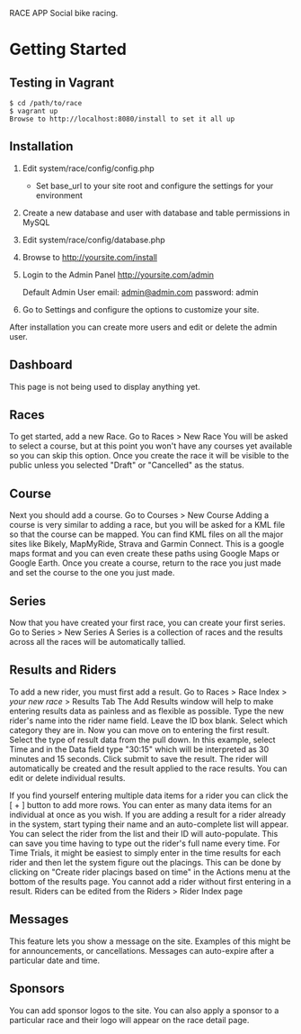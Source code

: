 RACE APP
Social bike racing. 


Getting Started
===============

Testing in Vagrant
--------------------

    $ cd /path/to/race
    $ vagrant up
    Browse to http://localhost:8080/install to set it all up


Installation
------------

1.  Edit system/race/config/config.php
	-  Set base_url to your site root and configure the settings for your environment
2.  Create a new database and user with database and table permissions in MySQL
3.  Edit system/race/config/database.php
4.  Browse to http://yoursite.com/install
5.  Login to the Admin Panel http://yoursite.com/admin

    Default Admin User
    email: admin@admin.com
    password: admin

6.  Go to Settings and configure the options to customize your site.

After installation you can create more users and edit or delete the admin user.	

Dashboard
---------
This page is not being used to display anything yet.

Races
-----
To get started, add a new Race. 
Go to Races > New Race
You will be asked to select a course, but at this point you won't have any courses yet available so you can skip this option. Once you create the race it will be visible to the public unless you selected "Draft" or "Cancelled" as the status. 

Course
------
Next you should add a course. 
Go to Courses > New Course
Adding a course is very similar to adding a race, but you will be asked for a KML file so that the course can be mapped. You can find KML files on all the major sites like Bikely, MapMyRide, Strava and Garmin Connect. This is a google maps format and you can even create these paths using Google Maps or Google Earth.
Once you create a course, return to the race you just made and set the course to the one you just made.

Series
------
Now that you have created your first race, you can create your first series.
Go to Series > New Series
A Series is a collection of races and the results across all the races will be automatically tallied. 

Results and Riders
------------------
To add a new rider, you must first add a result.
Go to Races > Race Index > *your new race* > Results Tab
The Add Results window will help to make entering results data as painless and as flexible as possible. Type the new rider's name into the rider name field. Leave the ID box blank. Select which category they are in. Now you can move on to entering the first result. Select the type of result data from the pull down. In this example, select Time and in the Data field type "30:15" which will be interpreted as 30 minutes and 15 seconds. Click submit to save the result. The rider will automatically be created and the result applied to the race results. You can edit or delete individual results. 

If you find yourself entering multiple data items for a rider you can click the [ + ] button to add more rows. You can enter as many data items for an individual at once as you wish. 
If you are adding a result for a rider already in the system, start typing their name and an auto-complete list will appear. You can select the rider from the list and their ID will auto-populate. This can save you time having to type out the rider's full name every time.
For Time Trials, it might be easiest to simply enter in the time results for each rider and then let the system figure out the placings. This can be done by clicking on "Create rider placings based on time" in the Actions menu at the bottom of the results page.
You cannot add a rider without first entering in a result.
Riders can be edited from the Riders > Rider Index page

Messages
--------
This feature lets you show a message on the site. Examples of this might be for announcements, or cancellations. 
Messages can auto-expire after a particular date and time.

Sponsors
--------
You can add sponsor logos to the site. You can also apply a sponsor to a particular race and their logo will appear on the race detail page.




